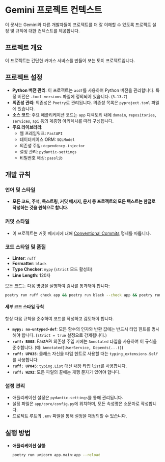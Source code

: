 # Gemini 프로젝트 컨텍스트

이 문서는 Gemini와 다른 개발자들이 프로젝트를 더 잘 이해할 수 있도록 프로젝트 설정 및 규칙에 대한 컨텍스트를 제공합니다.

## 프로젝트 개요

이 프로젝트는 간단한 커머스 서비스를 만들어 보는 토이 프로젝트입니다.

## 프로젝트 설정

-   **Python 버전 관리**: 이 프로젝트는 `asdf`를 사용하여 Python 버전을 관리합니다. 특정 버전은 `.tool-versions` 파일에 정의되어 있습니다. (`3.13.7`)
-   **의존성 관리**: 의존성은 `Poetry`로 관리됩니다. 의존성 목록은 `pyproject.toml` 파일에 있습니다.
-   **소스 코드**: 주요 애플리케이션 코드는 `app` 디렉토리 내에 `domain`, `repositories`, `services`, `api` 등의 계층형 아키텍처를 따라 구성됩니다.
-   **주요 라이브러리**:
    -   웹 프레임워크: `FastAPI`
    -   데이터베이스 ORM: `SQLModel`
    -   의존성 주입: `dependency-injector`
    -   설정 관리: `pydantic-settings`
    -   비밀번호 해싱: `passlib`

## 개발 규칙

### 언어 및 스타일

-   **모든 코드, 주석, 독스트링, 커밋 메시지, 문서 등 프로젝트의 모든 텍스트는 한글로 작성하는 것을 원칙으로 합니다.**

### 커밋 스타일

-   이 프로젝트는 커밋 메시지에 대해 [Conventional Commits](https://www.conventionalcommits.org/ko/v1.0.0/) 명세를 따릅니다.

### 코드 스타일 및 품질

-   **Linter**: `ruff`
-   **Formatter**: `black`
-   **Type Checker**: `mypy` (`strict` 모드 활성화)
-   **Line Length**: 120자

모든 코드는 다음 명령을 실행하여 검사를 통과해야 합니다:
```bash
poetry run ruff check app && poetry run black --check app && poetry run mypy -p app
```

#### 세부 코드 스타일 규칙

항상 다음 규칙을 준수하여 코드를 작성하고 검토해야 합니다.

-   **`mypy: no-untyped-def`**: 모든 함수의 인자와 반환 값에는 반드시 타입 힌트를 명시해야 합니다. (`strict = true` 설정으로 강제됩니다.)
-   **`ruff: B008`**: FastAPI 의존성 주입 시에는 `Annotated` 타입을 사용하여 이 규칙을 준수합니다. (예: `Annotated[UserService, Depends(...)]`)
-   **`ruff: UP035`**: 클래스 자신을 타입 힌트로 사용할 때는 `typing_extensions.Self`를 사용합니다.
-   **`ruff: UP045`**: `typing.List` 대신 내장 타입 `list`를 사용합니다.
-   **`ruff: W292`**: 모든 파일의 끝에는 개행 문자가 있어야 합니다.

### 설정 관리

-   애플리케이션 설정은 `pydantic-settings`를 통해 관리됩니다.
-   설정 파일은 `app/core/config.py`에 위치하며, 모든 속성명은 소문자로 작성합니다.
-   프로젝트 루트의 `.env` 파일을 통해 설정을 재정의할 수 있습니다.

## 실행 방법

-   **애플리케이션 실행**:
    ```bash
    poetry run uvicorn app.main:app --reload
    ```